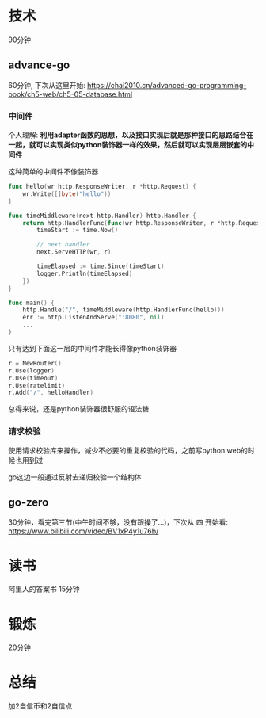# 技术
90分钟
## advance-go
60分钟, 下次从这里开始: https://chai2010.cn/advanced-go-programming-book/ch5-web/ch5-05-database.html
### 中间件
个人理解:
**利用adapter函数的思想，以及接口实现后就是那种接口的思路结合在一起，就可以实现类似python装饰器一样的效果，然后就可以实现层层嵌套的中间件**

这种简单的中间件不像装饰器

```go
func hello(wr http.ResponseWriter, r *http.Request) {
    wr.Write([]byte("hello"))
}

func timeMiddleware(next http.Handler) http.Handler {
    return http.HandlerFunc(func(wr http.ResponseWriter, r *http.Request) {
        timeStart := time.Now()

        // next handler
        next.ServeHTTP(wr, r)

        timeElapsed := time.Since(timeStart)
        logger.Println(timeElapsed)
    })
}

func main() {
    http.Handle("/", timeMiddleware(http.HandlerFunc(hello)))
    err := http.ListenAndServe(":8080", nil)
    ...
}
```

只有达到下面这一层的中间件才能长得像python装饰器
```go
r = NewRouter()
r.Use(logger)
r.Use(timeout)
r.Use(ratelimit)
r.Add("/", helloHandler)
```

总得来说，还是python装饰器很舒服的语法糖


### 请求校验
使用请求校验库来操作，减少不必要的重复校验的代码，之前写python web的时候也用到过

go这边一般通过反射去递归校验一个结构体

## go-zero
30分钟，看完第三节(中午时间不够，没有跟操了...)，下次从 四 开始看: https://www.bilibili.com/video/BV1xP4y1u76b/

# 读书
阿里人的答案书 15分钟

# 锻炼
20分钟

# 总结
加2自信币和2自信点